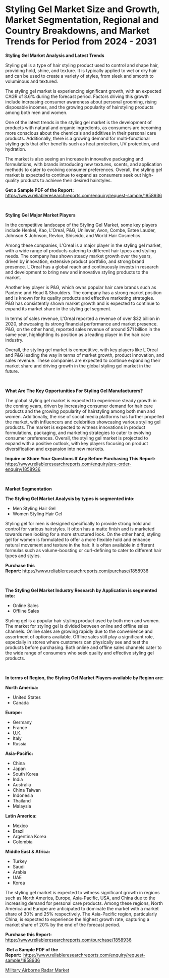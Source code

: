 <p><h1>Styling Gel Market Size and Growth, Market Segmentation, Regional and Country Breakdowns, and Market Trends for Period from 2024 -  2031</h1></p><p><strong>Styling Gel Market Analysis and Latest Trends</strong></p>
<p><p>Styling gel is a type of hair styling product used to control and shape hair, providing hold, shine, and texture. It is typically applied to wet or dry hair and can be used to create a variety of styles, from sleek and smooth to voluminous and textured.</p><p>The styling gel market is experiencing significant growth, with an expected CAGR of 8.6% during the forecast period. Factors driving this growth include increasing consumer awareness about personal grooming, rising disposable incomes, and the growing popularity of hairstyling products among both men and women.</p><p>One of the latest trends in the styling gel market is the development of products with natural and organic ingredients, as consumers are becoming more conscious about the chemicals and additives in their personal care products. Additionally, there is a growing demand for multi-functional styling gels that offer benefits such as heat protection, UV protection, and hydration.</p><p>The market is also seeing an increase in innovative packaging and formulations, with brands introducing new textures, scents, and application methods to cater to evolving consumer preferences. Overall, the styling gel market is expected to continue to expand as consumers seek out high-quality products to achieve their desired hairstyles.</p></p>
<p><strong>Get a Sample PDF of the Report:&nbsp;</strong> <a href="https://www.reliableresearchreports.com/enquiry/request-sample/1858936">https://www.reliableresearchreports.com/enquiry/request-sample/1858936</a></p>
<p>&nbsp;</p>
<p><strong>Styling Gel Major Market Players</strong></p>
<p><p>In the competitive landscape of the Styling Gel Market, some key players include Henkel, Kao, L'Oreal, P&G, Unilever, Avon, Combe, Estee Lauder, Johnson & Johnson, Revlon, Shiseido, and World Hair Cosmetics. </p><p>Among these companies, L'Oreal is a major player in the styling gel market, with a wide range of products catering to different hair types and styling needs. The company has shown steady market growth over the years, driven by innovation, extensive product portfolio, and strong brand presence. L'Oreal has a global reach and continuously invests in research and development to bring new and innovative styling products to the market.</p><p>Another key player is P&G, which owns popular hair care brands such as Pantene and Head & Shoulders. The company has a strong market position and is known for its quality products and effective marketing strategies. P&G has consistently shown market growth and is expected to continue to expand its market share in the styling gel segment.</p><p>In terms of sales revenue, L'Oreal reported a revenue of over $32 billion in 2020, showcasing its strong financial performance and market presence. P&G, on the other hand, reported sales revenue of around $71 billion in the same year, highlighting its position as a leading player in the hair care industry.</p><p>Overall, the styling gel market is competitive, with key players like L'Oreal and P&G leading the way in terms of market growth, product innovation, and sales revenue. These companies are expected to continue expanding their market share and driving growth in the global styling gel market in the future.</p></p>
<p>&nbsp;</p>
<p><strong>What Are The Key Opportunities For Styling Gel Manufacturers?</strong></p>
<p><p>The global styling gel market is expected to experience steady growth in the coming years, driven by increasing consumer demand for hair care products and the growing popularity of hairstyling among both men and women. Additionally, the rise of social media platforms has further propelled the market, with influencers and celebrities showcasing various styling gel products. The market is expected to witness innovations in product formulations, packaging, and marketing strategies to cater to evolving consumer preferences. Overall, the styling gel market is projected to expand with a positive outlook, with key players focusing on product diversification and expansion into new markets.</p></p>
<p><strong>Inquire or Share Your Questions If Any Before Purchasing This Report:</strong> <a href="https://www.reliableresearchreports.com/enquiry/pre-order-enquiry/1858936">https://www.reliableresearchreports.com/enquiry/pre-order-enquiry/1858936</a></p>
<p>&nbsp;</p>
<p><strong>Market Segmentation</strong></p>
<p><strong>The Styling Gel Market Analysis by types is segmented into:</strong></p>
<p><ul><li>Men Styling Hair Gel</li><li>Women Styling Hair Gel</li></ul></p>
<p><p>Styling gel for men is designed specifically to provide strong hold and control for various hairstyles. It often has a matte finish and is marketed towards men looking for a more structured look. On the other hand, styling gel for women is formulated to offer a more flexible hold and enhance natural movement and texture in the hair. It is often available in different formulas such as volume-boosting or curl-defining to cater to different hair types and styles.</p></p>
<p><strong>Purchase this Report:&nbsp;</strong><a href="https://www.reliableresearchreports.com/purchase/1858936">https://www.reliableresearchreports.com/purchase/1858936</a></p>
<p>&nbsp;</p>
<p><strong>The Styling Gel Market Industry Research by Application is segmented into:</strong></p>
<p><ul><li>Online Sales</li><li>Offline Sales</li></ul></p>
<p><p>Styling gel is a popular hair styling product used by both men and women. The market for styling gel is divided between online and offline sales channels. Online sales are growing rapidly due to the convenience and assortment of options available. Offline sales still play a significant role, especially in stores where customers can physically see and test the products before purchasing. Both online and offline sales channels cater to the wide range of consumers who seek quality and effective styling gel products.</p></p>
<p>&nbsp;</p>
<p><strong>In terms of Region, the Styling Gel Market Players available by Region are:</strong></p>
<p>
    <p> <strong> North America: </strong>
        <ul>
            <li>United States</li>
            <li>Canada</li>
        </ul>
        </p> 
    <p> <strong> Europe: </strong>
        <ul>
            <li>Germany</li>
            <li>France</li>
            <li>U.K.</li>
            <li>Italy</li>
            <li>Russia</li>
        </ul>
        </p> 
    <p> <strong> Asia-Pacific: </strong>
        <ul>
            <li>China</li>
            <li>Japan</li>
            <li>South Korea</li>
            <li>India</li>
            <li>Australia</li>
            <li>China Taiwan</li>
            <li>Indonesia</li>
            <li>Thailand</li>
            <li>Malaysia</li>
        </ul>
        </p> 
    <p> <strong> Latin America: </strong>
        <ul>
            <li>Mexico</li>
            <li>Brazil</li>
            <li>Argentina Korea</li>
            <li>Colombia</li>
        </ul>
        </p> 
    <p> <strong> Middle East & Africa: </strong>
        <ul>
            <li>Turkey</li>
            <li>Saudi</li>
            <li>Arabia</li>
            <li>UAE</li>
            <li>Korea</li>
        </ul>
    </p>
    </p>
<p><p>The styling gel market is expected to witness significant growth in regions such as North America, Europe, Asia-Pacific, USA, and China due to the increasing demand for personal care products. Among these regions, North America and Europe are anticipated to dominate the market with a market share of 30% and 25% respectively. The Asia-Pacific region, particularly China, is expected to experience the highest growth rate, capturing a market share of 20% by the end of the forecast period.</p></p>
<p><strong>Purchase this Report: </strong><a href="https://www.reliableresearchreports.com/purchase/1858936">https://www.reliableresearchreports.com/purchase/1858936</a></p>
<p>&nbsp;<strong>Get a Sample PDF of the Report:&nbsp;&nbsp;</strong><a href="https://www.reliableresearchreports.com/enquiry/request-sample/1858936">https://www.reliableresearchreports.com/enquiry/request-sample/1858936</a></p>
<p><strong></strong></p>
<p><p><a href="https://pretty-mail-caf.notion.site/Military-Airborne-Radar-Market-Offers-Provide-Insightful-Data-for-the-Time-Period-from-2024-to-2031--1ff5d91d677e4c4081b4919bee2b660a">Military Airborne Radar Market</a></p></p>